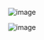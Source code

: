 ![image](https://user-images.githubusercontent.com/106698505/222262402-cad05082-7f95-4080-981b-c96c7cb5dcc2.png)

![image](https://user-images.githubusercontent.com/106698505/222583031-78b9c212-6b91-4bb6-ab77-1b2c646a4eb4.png)
